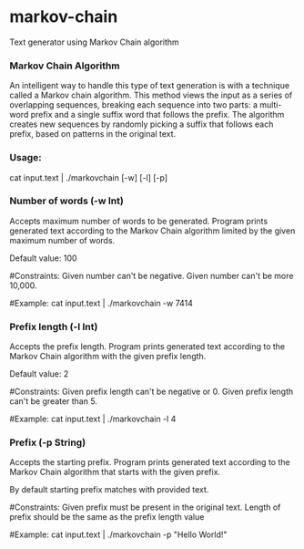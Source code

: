 # markov-chain

Text generator using Markov Chain algorithm

### Markov Chain Algorithm
An intelligent way to handle this type of text generation is with a technique called a Markov chain algorithm. This method views the input as a series of overlapping sequences, breaking each sequence into two parts: a multi-word prefix and a single suffix word that follows the prefix. The algorithm creates new sequences by randomly picking a suffix that follows each prefix, based on patterns in the original text.

### Usage:
cat input.text | ./markovchain [-w] [-l] [-p]

### Number of words (-w Int)
Accepts maximum number of words to be generated. Program prints generated text according to the Markov Chain algorithm limited by the given maximum number of words.

Default value: 100

#Constraints:
    Given number can't be negative.
    Given number can't be more 10,000.

#Example:
cat input.text | ./markovchain -w 7414

### Prefix length (-l Int)
Accepts the prefix length. Program prints generated text according to the Markov Chain algorithm with the given prefix length.

Default value: 2

#Constraints:
    Given prefix length can't be negative or 0.
    Given prefix length can't be greater than 5.

#Example:
cat input.text | ./markovchain -l 4

### Prefix (-p String)
Accepts the starting prefix. Program prints generated text according to the Markov Chain algorithm that starts with the given prefix.

By default starting prefix matches with provided text.

#Constraints:
    Given prefix must be present in the original text.
    Length of prefix should be the same as the prefix length value

#Example:
cat input.text | ./markovchain -p "Hello World!"